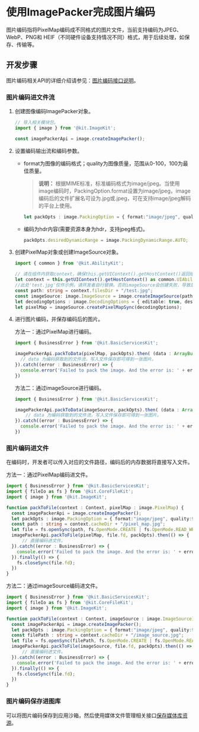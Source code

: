 # 使用ImagePacker完成图片编码
<!--Kit: Image Kit-->
<!--Subsystem: Multimedia-->
<!--Owner: @aulight02-->
<!--Designer: @liyang_bryan-->
<!--Tester: @xchaosioda-->
<!--Adviser: @zengyawen-->

图片编码指将PixelMap编码成不同格式的图片文件，当前支持编码为JPEG、WebP、PNG和 HEIF（不同硬件设备支持情况不同）格式，用于后续处理，如保存、传输等。

## 开发步骤

图片编码相关API的详细介绍请参见：[图片编码接口说明](../../reference/apis-image-kit/arkts-apis-image-ImagePacker.md)。

### 图片编码进文件流

1. 创建图像编码ImagePacker对象。

   ```ts
   // 导入相关模块包。
   import { image } from '@kit.ImageKit';
   
   const imagePackerApi = image.createImagePacker();
   ```

2. 设置编码输出流和编码参数。

    - format为图像的编码格式；quality为图像质量，范围从0-100，100为最佳质量。

      > **说明：**
      > 根据MIME标准，标准编码格式为image/jpeg。当使用image编码时，PackingOption.format设置为image/jpeg，image编码后的文件扩展名可设为.jpg或.jpeg，可在支持image/jpeg解码的平台上使用。

      ```ts
      let packOpts : image.PackingOption = { format:"image/jpeg", quality:98 };
      ```

    - 编码为hdr内容(需要资源本身为hdr，支持jpeg格式)。
      ```ts
      packOpts.desiredDynamicRange = image.PackingDynamicRange.AUTO;
      ```

3. 创建PixelMap对象或创建ImageSource对象。
   ```ts
   import { common } from '@kit.AbilityKit';

   // 请在组件内获取context，确保this.getUIContext().getHostContext()返回结果为UIAbilityContext
   let context = this.getUIContext().getHostContext() as common.UIAbilityContext;
   //此处'test.jpg'仅作示例，请开发者自行替换。否则imageSource会创建失败，导致后续无法正常执行。
   const path: string = context.filesDir + "/test.jpg";
   const imageSource: image.ImageSource = image.createImageSource(path);
   let decodingOptions : image.DecodingOptions = { editable: true, desiredPixelFormat: image.PixelMapFormat.RGBA_8888 };
   let pixelMap = imageSource.createPixelMapSync(decodingOptions);
   ```

4. 进行图片编码，并保存编码后的图片。

   方法一：通过PixelMap进行编码。

   ```ts
   import { BusinessError } from '@kit.BasicServicesKit';

   imagePackerApi.packToData(pixelMap, packOpts).then( (data : ArrayBuffer) => {
     // data 为编码获取到的文件流，写入文件保存即可得到一张图片。
   }).catch((error : BusinessError) => { 
     console.error('Failed to pack the image. And the error is: ' + error); 
   })
   ```

   方法二：通过imageSource进行编码。

   ```ts
   import { BusinessError } from '@kit.BasicServicesKit';

   imagePackerApi.packToData(imageSource, packOpts).then( (data : ArrayBuffer) => {
       // data 为编码获取到的文件流，写入文件保存即可得到一张图片。
   }).catch((error : BusinessError) => { 
     console.error('Failed to pack the image. And the error is: ' + error); 
   })
   ```

### 图片编码进文件

在编码时，开发者可以传入对应的文件路径，编码后的内存数据将直接写入文件。

   方法一：通过PixelMap编码进文件。

   ```ts
   import { BusinessError } from '@kit.BasicServicesKit';
   import { fileIo as fs } from '@kit.CoreFileKit';
   import { image } from '@kit.ImageKit';
   
   function packToFile(context : Context, pixelMap : image.PixelMap) {
     const imagePackerApi = image.createImagePacker();
     let packOpts : image.PackingOption = { format:"image/jpeg", quality:98 };
     const path : string = context.cacheDir + "/pixel_map.jpg";
     let file = fs.openSync(path, fs.OpenMode.CREATE | fs.OpenMode.READ_WRITE);
     imagePackerApi.packToFile(pixelMap, file.fd, packOpts).then(() => {
         // 直接编码进文件。
     }).catch((error : BusinessError) => { 
       console.error('Failed to pack the image. And the error is: ' + error); 
     }).finally(() => {
       fs.closeSync(file.fd);
     })
   }
   ```

   方法二：通过imageSource编码进文件。

   ```ts
   import { BusinessError } from '@kit.BasicServicesKit';
   import { fileIo as fs } from '@kit.CoreFileKit';
   import { image } from '@kit.ImageKit';

   function packToFile(context : Context, imageSource : image.ImageSource) {
     const imagePackerApi = image.createImagePacker();
     let packOpts : image.PackingOption = { format:"image/jpeg", quality:98 };
     const filePath : string = context.cacheDir + "/image_source.jpg";
     let file = fs.openSync(filePath, fs.OpenMode.CREATE | fs.OpenMode.READ_WRITE);
     imagePackerApi.packToFile(imageSource, file.fd, packOpts).then(() => {
         // 直接编码进文件。
     }).catch((error : BusinessError) => { 
       console.error('Failed to pack the image. And the error is: ' + error); 
     }).finally(() => {
       fs.closeSync(file.fd);
     })
   }
   ```

### 图片编码保存进图库

可以将图片编码保存到应用沙箱，然后使用媒体文件管理相关接口[保存媒体库资源](../medialibrary/photoAccessHelper-savebutton.md)。

<!--RP1-->
<!--RP1End-->